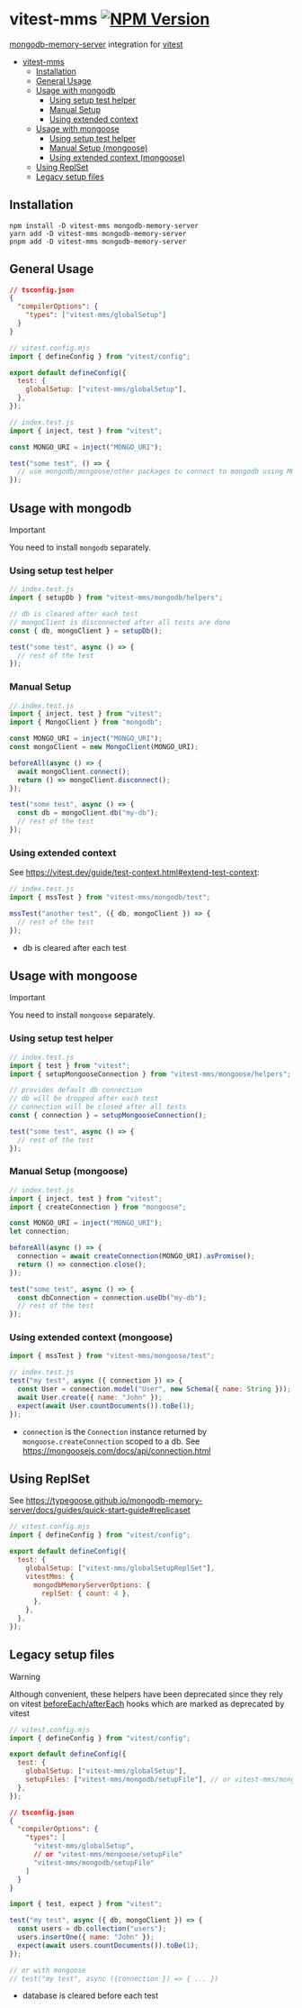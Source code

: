 # vitest-mms [![NPM Version](https://img.shields.io/npm/v/vitest-mms)](https://www.npmjs.com/package/vitest-mms)

[mongodb-memory-server](https://typegoose.github.io/mongodb-memory-server/) integration for [vitest](https://vitest.dev/)

<!-- prettier-ignore-start -->

<!--toc:start-->
- [vitest-mms](#vitest-mms-npm-versionhttpsimgshieldsionpmvvitest-mmshttpswwwnpmjscompackagevitest-mms)
  - [Installation](#installation)
  - [General Usage](#general-usage)
  - [Usage with mongodb](#usage-with-mongodb)
    - [Using setup test helper](#using-setup-test-helper)
    - [Manual Setup](#manual-setup)
    - [Using extended context](#using-extended-context)
  - [Usage with mongoose](#usage-with-mongoose)
    - [Using setup test helper](#using-setup-test-helper)
    - [Manual Setup (mongoose)](#manual-setup-mongoose)
    - [Using extended context (mongoose)](#using-extended-context-mongoose)
  - [Using ReplSet](#using-replset)
  - [Legacy setup files](#legacy-setup-files)
<!--toc:end-->

<!-- prettier-ignore-end -->

## Installation

```shell
npm install -D vitest-mms mongodb-memory-server
yarn add -D vitest-mms mongodb-memory-server
pnpm add -D vitest-mms mongodb-memory-server
```

## General Usage

```json
// tsconfig.json
{
  "compilerOptions": {
    "types": ["vitest-mms/globalSetup"]
  }
}
```

```js
// vitest.config.mjs
import { defineConfig } from "vitest/config";

export default defineConfig({
  test: {
    globalSetup: ["vitest-mms/globalSetup"],
  },
});
```

```js
// index.test.js
import { inject, test } from "vitest";

const MONGO_URI = inject("MONGO_URI");

test("some test", () => {
  // use mongodb/mongoose/other packages to connect to mongodb using MONGO_URI
});
```

## Usage with mongodb

> [!IMPORTANT]
> You need to install `mongodb` separately.

### Using setup test helper

```js
// index.test.js
import { setupDb } from "vitest-mms/mongodb/helpers";

// db is cleared after each test
// mongoClient is disconnected after all tests are done
const { db, mongoClient } = setupDb();

test("some test", async () => {
  // rest of the test
});
```

### Manual Setup

```js
// index.test.js
import { inject, test } from "vitest";
import { MongoClient } from "mongodb";

const MONGO_URI = inject("MONGO_URI");
const mongoClient = new MongoClient(MONGO_URI);

beforeAll(async () => {
  await mongoClient.connect();
  return () => mongoClient.disconnect();
});

test("some test", async () => {
  const db = mongoClient.db("my-db");
  // rest of the test
});
```

### Using extended context

See https://vitest.dev/guide/test-context.html#extend-test-context:

```js
// index.test.js
import { mssTest } from "vitest-mms/mongodb/test";

mssTest("another test", ({ db, mongoClient }) => {
  // rest of the test
});
```

- db is cleared after each test

## Usage with mongoose

> [!IMPORTANT]
> You need to install `mongoose` separately.

### Using setup test helper

```js
// index.test.js
import { test } from "vitest";
import { setupMongooseConnection } from "vitest-mms/mongoose/helpers";

// provides default db connection
// db will be dropped after each test
// connection will be closed after all tests
const { connection } = setupMongooseConnection();

test("some test", async () => {
  // rest of the test
});
```

### Manual Setup (mongoose)

```js
// index.test.js
import { inject, test } from "vitest";
import { createConnection } from "mongoose";

const MONGO_URI = inject("MONGO_URI");
let connection;

beforeAll(async () => {
  connection = await createConnection(MONGO_URI).asPromise();
  return () => connection.close();
});

test("some test", async () => {
  const dbConnection = connection.useDb("my-db");
  // rest of the test
});
```

### Using extended context (mongoose)

```js
import { mssTest } from "vitest-mms/mongoose/test";

// index.test.js
test("my test", async ({ connection }) => {
  const User = connection.model("User", new Schema({ name: String }));
  await User.create({ name: "John" });
  expect(await User.countDocuments()).toBe(1);
});
```

- `connection` is the `Connection` instance returned by `mongoose.createConnection` scoped to a db. See https://mongoosejs.com/docs/api/connection.html

## Using ReplSet

See https://typegoose.github.io/mongodb-memory-server/docs/guides/quick-start-guide#replicaset

```js
// vitest.config.mjs
import { defineConfig } from "vitest/config";

export default defineConfig({
  test: {
    globalSetup: ["vitest-mms/globalSetupReplSet"],
    vitestMms: {
      mongodbMemoryServerOptions: {
        replSet: { count: 4 },
      },
    },
  },
});
```

## Legacy setup files

> [!WARNING]
> Although convenient, these helpers have been deprecated since they rely on vitest [beforeEach/afterEach](https://vitest.dev/guide/test-context.html#beforeeach-and-aftereach) hooks which are marked as deprecated by vitest

```js
// vitest.config.mjs
import { defineConfig } from "vitest/config";

export default defineConfig({
  test: {
    globalSetup: ["vitest-mms/globalSetup"],
    setupFiles: ["vitest-mms/mongodb/setupFile"], // or vitest-mms/mongoose/setupFile
  },
});
```

```json
// tsconfig.json
{
  "compilerOptions": {
    "types": [
      "vitest-mms/globalSetup",
      // or "vitest-mms/mongoose/setupFile"
      "vitest-mms/mongodb/setupFile"
    ]
  }
}
```

```js
import { test, expect } from "vitest";

test("my test", async ({ db, mongoClient }) => {
  const users = db.collection("users");
  users.insertOne({ name: "John" });
  expect(await users.countDocuments()).toBe(1);
});

// or with mongoose
// test("my test", async ({connection }) => { ... })
```

- database is cleared before each test

